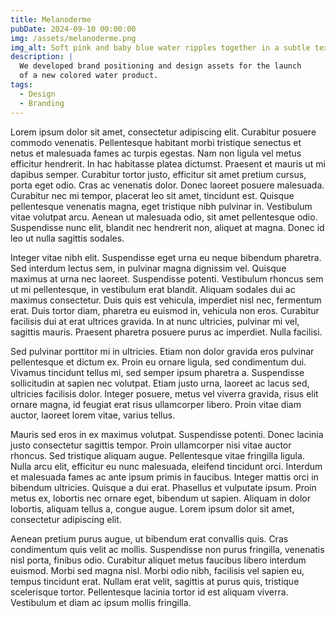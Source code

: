 ```yaml
---
title: Melanoderme
pubDate: 2024-09-10 00:00:00
img: /assets/melanoderme.png
img_alt: Soft pink and baby blue water ripples together in a subtle texture.
description: |
  We developed brand positioning and design assets for the launch
  of a new colored water product.
tags:
  - Design
  - Branding
---
```


Lorem ipsum dolor sit amet, consectetur adipiscing elit. Curabitur posuere
commodo venenatis. Pellentesque habitant morbi tristique senectus et netus et
malesuada fames ac turpis egestas. Nam non ligula vel metus efficitur hendrerit.
In hac habitasse platea dictumst. Praesent et mauris ut mi dapibus semper.
Curabitur tortor justo, efficitur sit amet pretium cursus, porta eget odio. Cras
ac venenatis dolor. Donec laoreet posuere malesuada. Curabitur nec mi tempor,
placerat leo sit amet, tincidunt est. Quisque pellentesque venenatis magna, eget
tristique nibh pulvinar in. Vestibulum vitae volutpat arcu. Aenean ut malesuada
odio, sit amet pellentesque odio. Suspendisse nunc elit, blandit nec hendrerit
non, aliquet at magna. Donec id leo ut nulla sagittis sodales.

Integer vitae nibh elit. Suspendisse eget urna eu neque bibendum pharetra. Sed
interdum lectus sem, in pulvinar magna dignissim vel. Quisque maximus at urna
nec laoreet. Suspendisse potenti. Vestibulum rhoncus sem ut mi pellentesque, in
vestibulum erat blandit. Aliquam sodales dui ac maximus consectetur. Duis quis
est vehicula, imperdiet nisl nec, fermentum erat. Duis tortor diam, pharetra eu
euismod in, vehicula non eros. Curabitur facilisis dui at erat ultrices gravida.
In at nunc ultricies, pulvinar mi vel, sagittis mauris. Praesent pharetra
posuere purus ac imperdiet. Nulla facilisi.

Sed pulvinar porttitor mi in ultricies. Etiam non dolor gravida eros pulvinar
pellentesque et dictum ex. Proin eu ornare ligula, sed condimentum dui. Vivamus
tincidunt tellus mi, sed semper ipsum pharetra a. Suspendisse sollicitudin at
sapien nec volutpat. Etiam justo urna, laoreet ac lacus sed, ultricies facilisis
dolor. Integer posuere, metus vel viverra gravida, risus elit ornare magna, id
feugiat erat risus ullamcorper libero. Proin vitae diam auctor, laoreet lorem
vitae, varius tellus.

Mauris sed eros in ex maximus volutpat. Suspendisse potenti. Donec lacinia justo
consectetur sagittis tempor. Proin ullamcorper nisi vitae auctor rhoncus. Sed
tristique aliquam augue. Pellentesque vitae fringilla ligula. Nulla arcu elit,
efficitur eu nunc malesuada, eleifend tincidunt orci. Interdum et malesuada
fames ac ante ipsum primis in faucibus. Integer mattis orci in bibendum
ultricies. Quisque a dui erat. Phasellus et vulputate ipsum. Proin metus ex,
lobortis nec ornare eget, bibendum ut sapien. Aliquam in dolor lobortis, aliquam
tellus a, congue augue. Lorem ipsum dolor sit amet, consectetur adipiscing elit.

Aenean pretium purus augue, ut bibendum erat convallis quis. Cras condimentum
quis velit ac mollis. Suspendisse non purus fringilla, venenatis nisl porta,
finibus odio. Curabitur aliquet metus faucibus libero interdum euismod. Morbi
sed magna nisl. Morbi odio nibh, facilisis vel sapien eu, tempus tincidunt erat.
Nullam erat velit, sagittis at purus quis, tristique scelerisque tortor.
Pellentesque lacinia tortor id est aliquam viverra. Vestibulum et diam ac ipsum
mollis fringilla.
